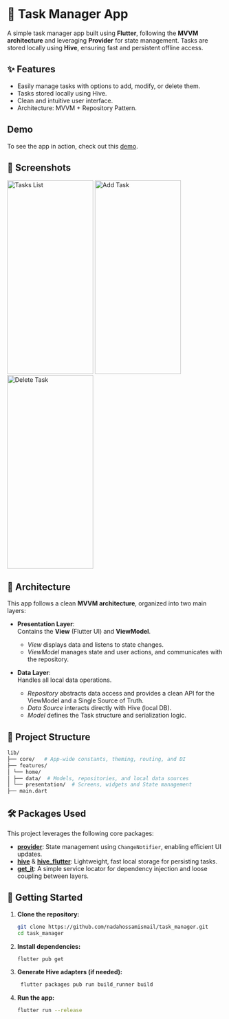 # 📝 Task Manager App

A simple task manager app built using **Flutter**, following the **MVVM architecture** and leveraging **Provider** for state management. Tasks are stored locally using **Hive**, ensuring fast and persistent offline access.


## ✨ Features

- Easily manage tasks with options to add, modify, or delete them.
- Tasks stored locally using Hive.
- Clean and intuitive user interface.
- Architecture: MVVM + Repository Pattern.

## Demo
To see the app in action, check out this [demo](https://drive.google.com/drive/folders/1EmluJmn6NWHD-4-5E1-X0qdpDALs5AgA?usp=drive_link).


## 📱 Screenshots

<img width="200" height="450" alt="Tasks List" src="https://github.com/user-attachments/assets/0549ed2c-d18b-4f7d-99aa-005492c0ae0f" />
<img width="200" height="450" alt="Add Task" src="https://github.com/user-attachments/assets/4c33ecad-d3ac-41dc-9443-726754dc3dad" />
<img width="200" height="450" alt="Delete Task" src="https://github.com/user-attachments/assets/c913026f-3470-444d-9528-49af07167352" />



## 🧠 Architecture

This app follows a clean **MVVM architecture**, organized into two main layers:

- **Presentation Layer**:  
  Contains the **View** (Flutter UI) and **ViewModel**.  
  - *View* displays data and listens to state changes.  
  - *ViewModel* manages state and user actions, and communicates with the repository.

- **Data Layer**:  
  Handles all local data operations.  
  - *Repository* abstracts data access and provides a clean API for the ViewModel and a Single Source of Truth.  
  - *Data Source* interacts directly with Hive (local DB).  
  - *Model* defines the Task structure and serialization logic.


## 📁 Project Structure

```bash
lib/
├── core/   # App-wide constants, theming, routing, and DI
├── features/
│ └── home/
│ ├── data/  # Models, repositories, and local data sources
│ └── presentation/  # Screens, widgets and State management 
├── main.dart 
```

## 🛠️ Packages Used

This project leverages the following core packages:

- **[provider](https://pub.dev/packages/provider)**: State management using `ChangeNotifier`, enabling efficient UI updates.
- **[hive](https://pub.dev/packages/hive)** & **[hive_flutter](https://pub.dev/packages/hive_flutter)**: Lightweight, fast local storage for persisting tasks.
- **[get_it](https://pub.dev/packages/get_it)**: A simple service locator for dependency injection and loose coupling between layers.



## 🚀 Getting Started

1. **Clone the repository:**
    ```bash
    git clone https://github.com/nadahossamismail/task_manager.git
    cd task_manager
    ```
    
2. **Install dependencies:**
    ```bash
    flutter pub get
    ```
3. **Generate Hive adapters (if needed):**
   ```bash
    flutter packages pub run build_runner build
    ```
   
5. **Run the app:**
    ```bash
    flutter run --release
    ```

